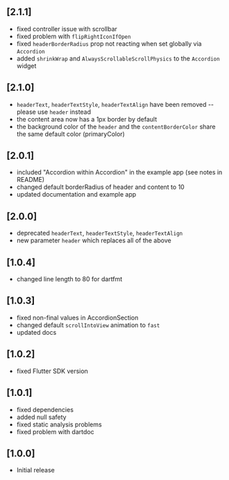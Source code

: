 ## [2.1.1]
* fixed controller issue with scrollbar
* fixed problem with `flipRightIconIfOpen`
* fixed `headerBorderRadius` prop not reacting when set globally via `Accordion`
* added `shrinkWrap` and `AlwaysScrollableScrollPhysics` to the `Accordion` widget

## [2.1.0]
* `headerText`, `headerTextStyle`, `headerTextAlign` have been removed -- please use `header` instead
* the content area now has a 1px border by default
* the background color of the `header` and the `contentBorderColor` share the same default color (primaryColor)

## [2.0.1]
* included "Accordion within Accordion" in the example app (see notes in README)
* changed default borderRadius of header and content to 10
* updated documentation and example app

## [2.0.0]
* deprecated `headerText`, `headerTextStyle`, `headerTextAlign`
* new parameter `header` which replaces all of the above

## [1.0.4]
* changed line length to 80 for dartfmt

## [1.0.3]
* fixed non-final values in AccordionSection
* changed default `scrollIntoView` animation to `fast`
* updated docs

## [1.0.2]
* fixed Flutter SDK version

## [1.0.1]
* fixed dependencies
* added null safety
* fixed static analysis problems
* fixed problem with dartdoc

## [1.0.0]
* Initial release
